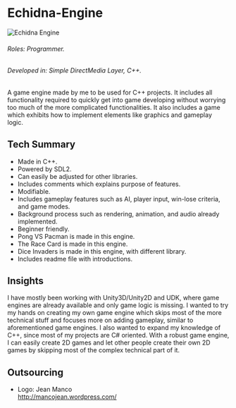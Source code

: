 # Echidna-Engine

![Echidna Engine](http://chronosayo.com/Art/echidnaengine.png)

###### Roles: Programmer.
###### Developed in: Simple DirectMedia Layer, C++.
A game engine made by me to be used for C++ projects. It includes all functionality required to quickly get into game developing without worrying too much of the more complicated functionalities. It also includes a game which exhibits how to implement elements like graphics and gameplay logic.

## Tech Summary
* Made in C++.
* Powered by SDL2.
* Can easily be adjusted for other libraries.
* Includes comments which explains purpose of features.
* Modifiable.
* Includes gameplay features such as AI, player input, win-lose criteria, and game modes.
* Background process such as rendering, animation, and audio already implemented.
* Beginner friendly.
* Pong VS Pacman is made in this engine.
* The Race Card is made in this engine.
* Dice Invaders is made in this engine, with different library.
* Includes readme file with introductions.

## Insights
I have mostly been working with Unity3D/Unity2D and UDK, where game engines are already available and only game logic is missing. I wanted to try my hands on creating my own game engine which skips most of the more technical stuff and focuses more on adding gameplay, similar to aforementioned game engines. I also wanted to expand my knowledge of C++, since most of my projects are C# oriented. With a robust game engine, I can easily create 2D games and let other people create their own 2D games by skipping most of the complex technical part of it.

## Outsourcing
* Logo: Jean Manco <br>
http://mancojean.wordpress.com/
